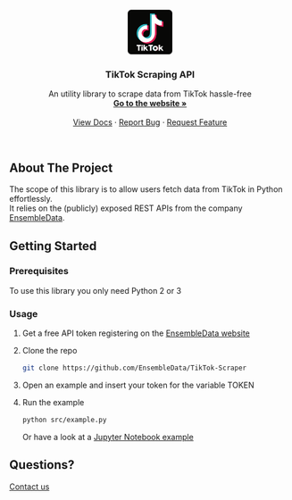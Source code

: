 
<!-- PROJECT LOGO -->
<br />
<div align="center"> 
  <a href="https://www.ensembledata.com">
    <img src="images/tt_LOGO.png" alt="Logo" width="80" height="80">
  </a>

  <h3 align="center">TikTok Scraping API</h3>

  <p align="center">
    An utility library to scrape data from TikTok hassle-free
    <br />
    <a href="https://www.ensembledata.com/"><strong>Go to the website »</strong></a>
    <br />
    <br />
    <a href="https://www.ensembledata.com/apis/docs">View Docs</a>
    ·
    <a href="https://github.com/EnsembleData/Tiktok-Scraper/issues">Report Bug</a>
    ·
    <a href="https://github.com/EnsembleData/Tiktok-Scraper/issues">Request Feature</a>
  </p>
</div>
<br />

## About The Project
The scope of this library is to allow users fetch data from TikTok in Python effortlessly. <br>
It relies on the (publicly) exposed REST APIs from the company [EnsembleData](https://www.ensembledata.com).
<br>


## Getting Started

### Prerequisites

To use this library you only need Python 2 or 3 <br>


### Usage

1. Get a free API token registering on the [EnsembleData website](https://www.ensembledata.com/register)
2. Clone the repo
   ```sh
   git clone https://github.com/EnsembleData/TikTok-Scraper
   ```
3. Open an example and insert your token for the variable TOKEN

4. Run the example
   ```sh
   python src/example.py
   ```
   Or have a look at a [Jupyter Notebook example](https://github.com/EnsembleData/TikTok-Scraper/blob/main/src/AnalyzeUser.ipynb)

## Questions?

[Contact us](https://www.ensembledata.com/contact)
